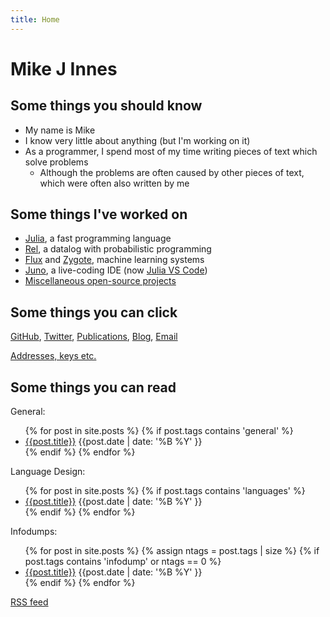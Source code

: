 ```yaml
---
title: Home
---
```


# Mike J Innes

## Some things you should know

* My name is Mike
* I know very little about anything (but I'm working on it)
* As a programmer, I spend most of my time writing pieces of text which solve problems
  * Although the problems are often caused by other pieces of text, which were often also written by me

## Some things I've worked on

* [Julia](https://julialang.org/), a fast programming language
* [Rel](https://relational.ai), a datalog with probabilistic programming
* [Flux](https://en.wikipedia.org/wiki/Flux_(machine-learning_framework)) and [Zygote](https://github.com/FluxML/Zygote.jl), machine learning systems
* [Juno](http://junolab.org), a live-coding IDE (now [Julia VS Code](https://www.julia-vscode.org))
* [Miscellaneous open-source projects](https://github.com/MikeInnes/)

## Some things you can click

[GitHub](https://github.com/MikeInnes), [Twitter](https://twitter.com/MikeJInnes), [Publications](https://scholar.google.co.uk/citations?user=zffDj88AAAAJ&hl=en), [Blog]({{site.url}}), [Email](mailto:complaints@mikeinnes.io)

[Addresses, keys etc.](keys.html)

## Some things you can read

General:
<ul class="posts">
{% for post in site.posts %}
{% if post.tags contains 'general' %}
<li>
  <a href="{{post.url}}">{{post.title}}</a> <span class="date">{{post.date | date: '%B %Y' }}</span>
</li>
{% endif %}
{% endfor %}
</ul>

Language Design:
<ul class="posts">
{% for post in site.posts %}
{% if post.tags contains 'languages' %}
<li>
  <a href="{{post.url}}">{{post.title}}</a> <span class="date">{{post.date | date: '%B %Y' }}</span>
</li>
{% endif %}
{% endfor %}
</ul>

Infodumps:
<ul class="posts">
{% for post in site.posts %}
{% assign ntags = post.tags | size %}
{% if post.tags contains 'infodump' or ntags == 0 %}
<li>
  <a href="{{post.url}}">{{post.title}}</a> <span class="date">{{post.date | date: '%B %Y' }}</span>
</li>
{% endif %}
{% endfor %}
</ul>

[RSS feed](/feed.xml)
